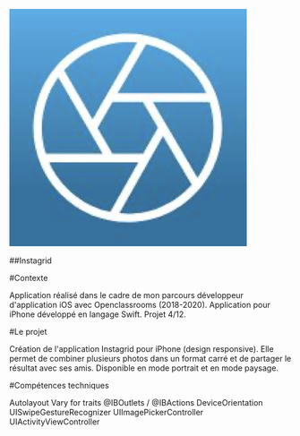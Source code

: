 ![](Documentation/Logo_Instagrid.png)

##Instagrid

#Contexte

Application réalisé dans le cadre de mon parcours développeur d'application iOS avec Openclassrooms (2018-2020).
Application pour iPhone développé en langage Swift.
Projet 4/12.

#Le projet

Création de l'application Instagrid pour iPhone (design responsive).
Elle permet de combiner plusieurs photos dans un format carré et de partager le résultat avec ses amis.
Disponible en mode portrait et en mode paysage.

#Compétences techniques

Autolayout
Vary for traits
@IBOutlets / @IBActions
DeviceOrientation
UISwipeGestureRecognizer
UIImagePickerController
UIActivityViewController


